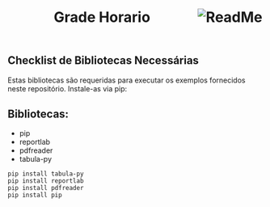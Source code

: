 <header>
<h1> Grade Horario
<img src="https://img.shields.io/badge/READ%20ME-555555" alt="ReadMe" align="right"  width="q35">
</h1>
</header>

## Checklist de Bibliotecas Necessárias

Estas bibliotecas são requeridas para executar os exemplos fornecidos neste repositório. Instale-as via pip:

## Bibliotecas:
*  pip
*  reportlab
*  pdfreader
*  tabula-py

```
pip install tabula-py
pip install reportlab
pip install pdfreader
pip install pip
```

